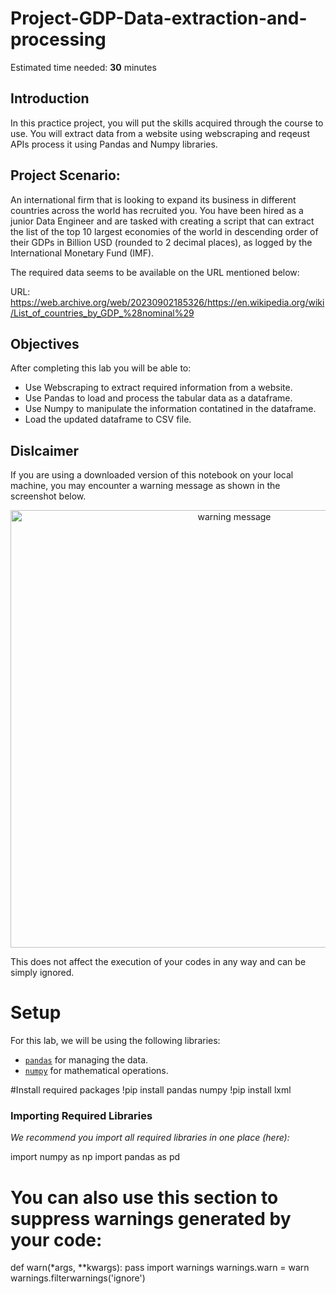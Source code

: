 # Project-GDP-Data-extraction-and-processing

Estimated time needed: **30** minutes

## Introduction

In this practice project, you will put the skills acquired through the course to use. You will extract data from a website using webscraping and reqeust APIs process it using Pandas and Numpy libraries.

## Project Scenario:

An international firm that is looking to expand its business in different countries across the world has recruited you. You have been hired as a junior Data Engineer and are tasked with creating a script that can extract the list of the top 10 largest economies of the world in descending order of their GDPs in Billion USD (rounded to 2 decimal places), as logged by the International Monetary Fund (IMF). 

The required data seems to be available on the URL mentioned below:

URL: https://web.archive.org/web/20230902185326/https://en.wikipedia.org/wiki/List_of_countries_by_GDP_%28nominal%29

## Objectives

After completing this lab you will be able to:

 - Use Webscraping to extract required information from a website.
 - Use Pandas to load and process the tabular data as a dataframe.
 - Use Numpy to manipulate the information contatined in the dataframe.
 - Load the updated dataframe to CSV file.

## Dislcaimer

If you are using a downloaded version of this notebook on your local machine, you may encounter a warning message as shown in the screenshot below.

<p style="text-align:center">
    <img src="https://cf-courses-data.s3.us.cloud-object-storage.appdomain.cloud/IBMDeveloperSkillsNetwork-PY0101EN-SkillsNetwork/labs/mod_5/practice_project_disclaimer.png" width="700" alt="warning message">
</p>


This does not affect the execution of your codes in any way and can be simply ignored. 

# Setup
For this lab, we will be using the following libraries:

*   [`pandas`](https://pandas.pydata.org/?utm_medium=Exinfluencer&utm_source=Exinfluencer&utm_content=000026UJ&utm_term=10006555&utm_id=NA-SkillsNetwork-Channel-SkillsNetworkCoursesIBMML0187ENSkillsNetwork31430127-2021-01-01) for managing the data.
*   [`numpy`](https://numpy.org/?utm_medium=Exinfluencer&utm_source=Exinfluencer&utm_content=000026UJ&utm_term=10006555&utm_id=NA-SkillsNetwork-Channel-SkillsNetworkCoursesIBMML0187ENSkillsNetwork31430127-2021-01-01) for mathematical operations.

#Install required packages
!pip install pandas numpy 
!pip install lxml

### Importing Required Libraries

_We recommend you import all required libraries in one place (here):_

import numpy as np
import pandas as pd

# You can also use this section to suppress warnings generated by your code:
def warn(*args, **kwargs):
    pass
import warnings
warnings.warn = warn
warnings.filterwarnings('ignore')

